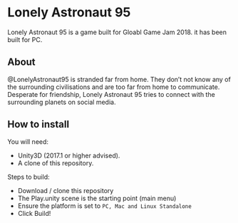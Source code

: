 # Lonely Astronaut 95 

Lonely Astronaut 95 is a game built for Gloabl Game Jam 2018. it has been built for PC.

## About

@LonelyAstronaut95 is stranded far from home. They don’t not know any of the surrounding civilisations and are too far from home to communicate. Desperate for friendship, Lonely Astronaut 95 tries to connect with the surrounding planets on social media. 

## How to install

You will need:

- Unity3D (2017.1 or higher advised).
- A clone of this repository.

Steps to build:

- Download / clone this repository
- The Play.unity scene is the starting point (main menu)
- Ensure the platform is set to `PC, Mac and Linux Standalone`
- Click Build!
